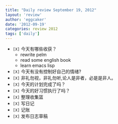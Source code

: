 ```yaml
---
title: "Daily review September 19, 2012" 
layout: 'review'
author: 'eggcaker'
date: '2012-09-19'
categories: review 2012
tags: ['daily']
---
```



  * `[X]` 今天有哪些收获？ 
    * rewrite pelm 
    * read some english book 
    * learn emacs lisp 
  * `[X]` 今天有没有控制好自己的情绪? 
  * `[X]` 非礼勿视，非礼勿听,论人是非者，必是是非人。 
  * `[X]` 今天的计划完成了吗？ 
  * `[X]` 今天的好习惯执行了吗？ 
  * `[X]` 整理收集篮 
  * `[X]` 写日记 
  * `[X]` 记账 
  * `[X]` 发布日志草稿 

